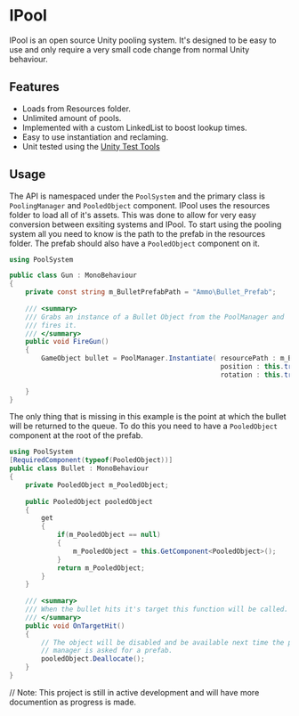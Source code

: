 # IPool

IPool is an open source Unity pooling system. It's designed to be easy to use and only require a very small code change from normal Unity behaviour. 


## Features
* Loads from Resources folder.
* Unlimited amount of pools. 
* Implemented with a custom LinkedList to boost lookup times. 
* Easy to use instantiation and reclaming.
* Unit tested using the [Unity Test Tools](https://www.assetstore.unity3d.com/en/#!/content/13802)

## Usage
The API is namespaced under the `PoolSystem` and the primary class is `PoolingManager` and `PooledObject` component. IPool uses the resources folder to load all of it's assets. This was done to allow for very easy conversion between exsiting systems and IPool. To start using the pooling system all you need to know is the path to the prefab in the resources folder. The prefab should also have a `PooledObject` component on it. 

``` csharp
using PoolSystem

public class Gun : MonoBehaviour
{
	private const string m_BulletPrefabPath = "Ammo\Bullet_Prefab";
    
    /// <summary>
    /// Grabs an instance of a Bullet Object from the PoolManager and
    /// fires it.
    /// </summary>
    public void FireGun()
    {
		GameObject bullet = PoolManager.Instantiate( resourcePath : m_BulletPrefabPath, 
        				                             position : this.transform.position,
                                                     rotation : this.transform.rotation );
                                 
    }
}
```

The only thing that is missing in this example is the point at which the bullet will be returned to the queue. To do this you need to have a `PooledObject` component at the root of the prefab.

``` csharp
using PoolSystem
[RequiredComponent(typeof(PooledObject))]
public class Bullet : MonoBehaviour
{
	private PooledObject m_PooledObject;
    
    public PooledObject pooledObject
    {
    	get 
        {
        	if(m_PooledObject == null)
            {
				m_PooledObject = this.GetComponent<PooledObject>();
            }
            return m_PooledObject;
        }
	}
    
    /// <summary>
    /// When the bullet hits it's target this function will be called. Thi
    /// </summary>
    public void OnTargetHit()
    {
    	// The object will be disabled and be available next time the pool
        // manager is asked for a prefab. 
		pooledObject.Deallocate();
    }
}
```

// Note: This project is still in active development and will have more documention as progress is made.